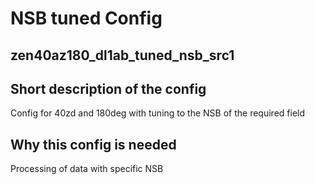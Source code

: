 # NSB tuned Config

## zen40az180_dl1ab_tuned_nsb_src1

## Short description of the config

Config for 40zd and 180deg with tuning to the NSB of the required field

## Why this config is needed

Processing of data with specific NSB
